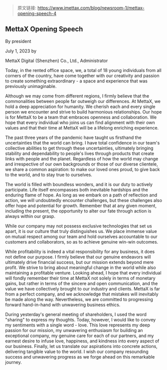 > 原文链接: <https://www.imettax.com/blog/newsroom-1/mettax-opening-speech-4> 

 ## MettaX Opening Speech

By president

July 1, 2023 by

MettaX Digital (Shenzhen) Co., Ltd., Administrator

Today, in the rented office space, we, a total of 18 young individuals from all corners of the country, have come together with our creativity and passion to create something extraordinary - a space and experience that was previously unimaginable.

Although we may come from different regions, I firmly believe that the commonalities between people far outweigh our differences. At MettaX, we hold a deep appreciation for humanity. We cherish each and every single person we encounter and strive to build harmonious relationships. Our hope is for MettaX to be a team that embraces openness and collaboration. We hope that every individual who joins us can find alignment with their own values and that their time at MettaX will be a lifelong enriching experience.

The past three years of the pandemic have taught us firsthand the uncertainties that the world can bring. I have total confidence in our team's collective abilities to get through these uncertainties, ultimately bringing stability and dependability to people's lives through products that create links with people and the planet. Regardless of how the world may change and irrespective of our own backgrounds or those of our diverse clientele, we share a common aspiration: to make our loved ones proud, to give back to the world, and to stay true to ourselves.

The world is filled with boundless wonders, and it is our duty to actively participate. Life itself encompasses both inevitable hardships and the enduring flame of hope. As long as we embark on a path of reflection and action, we will undoubtedly encounter challenges, but these challenges also offer hope and potential for growth. Remember that at any given moment, including the present, the opportunity to alter our fate through action is always within our grasp.

While our company may not possess exclusive technologies that set us apart, it is our culture that truly distinguishes us. We place immense value on mutual respect among our team and hold ourselves accountable to our customers and collaborators, so as to achieve genuine win-win outcomes.

While profitability is indeed a vital responsibility for any business, it does not define our purpose. I firmly believe that our genuine endeavors will ultimately drive financial success, but our mission extends beyond mere profit. We strive to bring about meaningful change in the world while also maintaining a profitable venture. Looking ahead, I hope that every individual will fondly remember their time at MettaX not solely in terms of monetary gains, but rather in terms of the sincere and open communication, and the value we have collectively brought to our industry and clients. MettaX is far from a perfect company, and we acknowledge that mistakes will inevitably be made along the way. Nevertheless, we are committed to progressing forward hand-in-hand with unwavering business ethics.

During yesterday's general meeting of shareholders, I used the word "sharing" to express my thoughts. Today, however, I would like to convey my sentiments with a single word - love. This love represents my deep passion for our mission, my unwavering enthusiasm for building an exceptional company, my genuine care for each of our partners, and my earnest desire to infuse love, happiness, and kindness into every aspect of our business. Finally, let us translate our aspirations into concrete actions, delivering tangible value to the world. I wish our company resounding success and unwavering progress as we forge ahead on this remarkable journey.